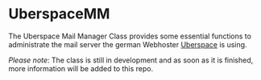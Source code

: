# UberspaceMM
The Uberspace Mail Manager Class provides some essential functions to administrate the mail server the german Webhoster [Uberspace](https://uberspace.com) is using.

*Please note*: The class is still in development and as soon as it is finished, more information will be added to this repo.